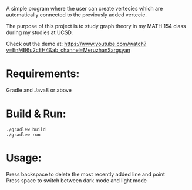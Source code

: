 A simple program where the user can create vertecies which are automatically connected to the previously added vertecie.

The purpose of this project is to study graph theory in my MATH 154 class during my studies at UCSD.

Check out the demo at: https://www.youtube.com/watch?v=EnMB6u2cEH4&ab_channel=MeruzhanSargsyan

# Requirements:
Gradle and Java8 or above

# Build & Run:
```
./gradlew build
./gradlew run
```

# Usage:
Press backspace to delete the most recently added line and point <br>
Press space to switch between dark mode and light mode

